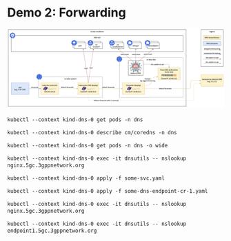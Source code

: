 # Demo 2: Forwarding

![single-cluster-dns-arch](single-cluster-dns-arch.png "Single Cluster DNS Architecture")

```
kubectl --context kind-dns-0 get pods -n dns
```

```
kubectl --context kind-dns-0 describe cm/coredns -n dns
```

```
kubectl --context kind-dns-0 get pods -n dns -o wide
```

```
kubectl --context kind-dns-0 exec -it dnsutils -- nslookup nginx.5gc.3gppnetwork.org
```

```
kubectl --context kind-dns-0 apply -f some-svc.yaml
```

```
kubectl --context kind-dns-0 apply -f some-dns-endpoint-cr-1.yaml
```

```
kubectl --context kind-dns-0 exec -it dnsutils -- nslookup nginx.5gc.3gppnetwork.org
```

```
kubectl --context kind-dns-0 exec -it dnsutils -- nslookup endpoint1.5gc.3gppnetwork.org
```
